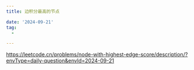```yaml
---
title: 边积分最高的节点

date: '2024-09-21'
tag:
  -

---
```

https://leetcode.cn/problems/node-with-highest-edge-score/description/?envType=daily-question&envId=2024-09-21